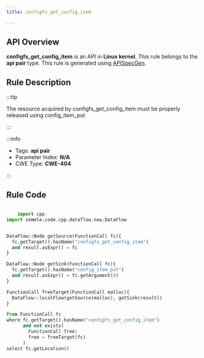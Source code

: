 ```yaml
---
title: configfs_get_config_item

---
```



## API Overview
**configfs_get_config_item** is an API in **Linux kernel**. This rule belongs to the **api pair** type. This rule is generated using [APISpecGen](../../tools/APISpecGen).
## Rule Description

:::tip

The resource acquired by configfs_get_config_item must be properly released using config_item_put

:::

:::info

- Tags: **api pair**
- Parameter Index: **N/A**
- CWE Type: **CWE-404**

:::

## Rule Code
```python

    import cpp
import semmle.code.cpp.dataflow.new.DataFlow


DataFlow::Node getSource(FunctionCall fc){
  fc.getTarget().hasName("configfs_get_config_item")
  and result.asExpr() = fc
}

DataFlow::Node getSink(FunctionCall fc){
  fc.getTarget().hasName("config_item_put")
  and result.asExpr() = fc.getArgument(0)
}

FunctionCall freeTarget(FunctionCall malloc){
  DataFlow::localFlow(getSource(malloc), getSink(result))
}

from FunctionCall fc
where fc.getTarget().hasName("configfs_get_config_item")
      and not exists(
        FunctionCall free| 
        free = freeTarget(fc)
      )
select fc.getLocation()

    
```